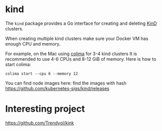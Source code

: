 # kind

The `kind` package provides a Go interface for creating and deleting [KinD](https://kind.sigs.k8s.io) clusters.

When creating multiple kind clusters make sure your Docker VM has enough CPU and memory.

For example, on the Mac using [colima](https://github.com/abiosoft/colima) for 3-4 kind clusters
It is recommended to use 4-6 CPUs and 8-12 GiB of memory. Here is how to start colima:

```
colima start --cpu 6 --memory 12
```

You can find node images here:
find the images with hash https://github.com/kubernetes-sigs/kind/releases

# Interesting project

https://github.com/Trendyol/kink